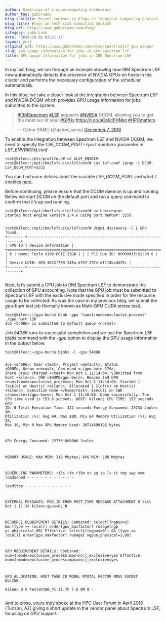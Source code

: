 ```yaml
---
author: Ramblings of a supercomputing enthusiast.
author_tag: gaborsamu
blog_subtitle: Recent content in Blogs on Technical Computing Goulash
blog_title: Blogs on Technical Computing Goulash
blog_url: https://www.gaborsamu.com/blog/
category: gaborsamu
date: '2018-10-02 03:21:37'
layout: post
original_url: https://www.gaborsamu.com/blog/spectrumlsf_gpu_usage/
slug: gpu-usage-information-for-jobs-in-ibm-spectrum-lsf
title: GPU usage information for jobs in IBM Spectrum LSF
---
```


<p>In my last blog, we ran through an example showing how IBM Spectrum LSF now automatically detects the presence of NVIDIA GPUs on hosts in the cluster and performs the necessary configuration of the scheduler automatically.</p>

<p>In this blog, we take a closer look at the integration between Spectrum LSF and
NVIDIA DCGM which provides GPU usage information for jobs submitted to the
system.</p>

<blockquote class="twitter-tweet"><p dir="ltr" lang="en"><a href="https://twitter.com/hashtag/IBMSpectrum?src=hash&amp;ref_src=twsrc%5Etfw">#IBMSpectrum</a> <a href="https://twitter.com/hashtag/LSF?src=hash&amp;ref_src=twsrc%5Etfw">#LSF</a> supports <a href="https://twitter.com/hashtag/NVIDIA?src=hash&amp;ref_src=twsrc%5Etfw">#NVIDIA</a> DCGM, allowing you to get the most our of your <a href="https://twitter.com/hashtag/GPUs?src=hash&amp;ref_src=twsrc%5Etfw">#GPUs</a> <a href="https://t.co/aCo9cFHNkq">https://t.co/aCo9cFHNkq</a> <a href="https://twitter.com/hashtag/HPCmatters?src=hash&amp;ref_src=twsrc%5Etfw">#HPCmatters</a></p>
&mdash; Gábor SAMU (@gabor_samu) <a href="https://twitter.com/gabor_samu/status/806540074888396800?ref_src=twsrc%5Etfw">December 7, 2016</a></blockquote>


<p>To enable the integration between Spectrum LSF and NVIDIA DCGM, we
need to specify the <em>LSF_DCGM_PORT=&lt;port number&gt;</em> parameter in
<em>LSF_ENVDIR/lsf.conf</em></p>

<div class="highlight"><pre><code class="language-plaintext">root@kilenc:/etc/profile.d# cd $LSF_ENVDIR
root@kilenc:/opt/ibm/lsfsuite/lsf/conf# cat lsf.conf |grep -i DCGM
LSF_DCGM_PORT=5555</code></pre></div>

<p>You can find more details about the variable <em>LSF_DCGM_PORT</em> and what it
enables <a href="https://www.ibm.com/support/knowledgecenter/en/SSWRJV_10.1.0/lsf_config_ref/lsf.conf.lsf_dcgm_port.5.html">here</a>.</p>

<p>Before continuing, please ensure that the DCGM daemon is up and running.  Below
we start DCGM on the default port and run a query command to confirm that it&rsquo;s
up and running.</p>

<div class="highlight"><pre><code class="language-plaintext">root@kilenc:/opt/ibm/lsfsuite/lsf/conf# nv-hostengine
Started host engine version 1.4.6 using port number: 5555

root@kilenc:/opt/ibm/lsfsuite/lsf/conf# dcgmi discovery -l
1 GPU found.
+--------+-------------------------------------------------------------------+
| GPU ID | Device Information                                                |
+========+===================================================================+
| 0      |  Name: Tesla V100-PCIE-32GB                                       |
|        |  PCI Bus ID: 00000033:01:00.0                                     |
|        |  Device UUID: GPU-3622f703-248a-df97-297e-df1f4bcd325c            |
+--------+-------------------------------------------------------------------+ </code></pre></div>

<p>Next, let&rsquo;s submit a GPU job to IBM Spectrum LSF to demonstrate the collection
of GPU accounting.  Note that the GPU job must be submitted to Spectrum LSF
with the exclusive mode specified in order for the resource usage to be
collected. As was the case in my previous blog, we submit the <em>gpu-burn</em> test
job (formally known as Multi-GPU CUDA stress test).</p>

<div class="highlight"><pre><code class="language-plaintext">test@kilenc:~/gpu-burn$ bsub -gpu "num=1:mode=exclusive_process" ./gpu_burn 120
Job &lt;54086&gt; is submitted to default queue &lt;normal&gt;</code></pre></div>

<p>Job <em>54086</em> runs to successful completion and we use the Spectrum LSF <em>bjobs</em> command with the <em>-gpu</em> option to display the GPU usage
information in the output below.</p>

<div class="highlight"><pre><code class="language-plaintext">test@kilenc:~/gpu-burn$ bjobs -l -gpu 54086

Job &lt;54086&gt;, User &lt;test&gt;, Project &lt;default&gt;, Status &lt;DONE&gt;, Queue &lt;normal&gt;, Com
                     mand &lt;./gpu_burn 120&gt;, Share group charged &lt;/test&gt;
Mon Oct  1 11:14:04: Submitted from host &lt;kilenc&gt;, CWD &lt;$HOME/gpu-burn&gt;, Reques
                     ted GPU &lt;num=1:mode=exclusive_process&gt;;
Mon Oct  1 11:14:05: Started 1 Task(s) on Host(s) &lt;kilenc&gt;, Allocated 1 Slot(s)
                      on Host(s) &lt;kilenc&gt;, Execution Home &lt;/home/test&gt;, Executi
                     on CWD &lt;/home/test/gpu-burn&gt;;
Mon Oct  1 11:16:08: Done successfully. The CPU time used is 153.0 seconds.
                     HOST: kilenc; CPU_TIME: 153 seconds
                        GPU ID: 0
                            Total Execution Time: 122 seconds
                            Energy Consumed: 25733 Joules
                            SM Utilization (%): Avg 99, Max 100, Min 64
                            Memory Utilization (%): Avg 28, Max 39, Min 9
                            Max GPU Memory Used: 30714888192 bytes


GPU Energy Consumed: 25733.000000 Joules


 MEMORY USAGE:
 MAX MEM: 219 Mbytes;  AVG MEM: 208 Mbytes

 SCHEDULING PARAMETERS:
           r15s   r1m  r15m   ut      pg    io   ls    it    tmp    swp    mem
 loadSched   -     -     -     -       -     -    -     -     -      -      -  
 loadStop    -     -     -     -       -     -    -     -     -      -      -  

 EXTERNAL MESSAGES:
 MSG_ID FROM       POST_TIME      MESSAGE                             ATTACHMENT
 0      test       Oct  1 11:14   kilenc:gpus=0;                          N     

 RESOURCE REQUIREMENT DETAILS:
 Combined: select[(ngpus&gt;0) &amp;&amp; (type == local)] order[gpu_maxfactor] rusage[ngp
                     us_physical=1.00]
 Effective: select[((ngpus&gt;0)) &amp;&amp; (type == local)] order[gpu_maxfactor] rusage[
                     ngpus_physical=1.00]

 GPU REQUIREMENT DETAILS:
 Combined: num=1:mode=exclusive_process:mps=no:j_exclusive=yes
 Effective: num=1:mode=exclusive_process:mps=no:j_exclusive=yes

 GPU_ALLOCATION:
 HOST             TASK ID  MODEL        MTOTAL  FACTOR MRSV    SOCKET NVLINK                           
 kilenc           0    0   TeslaV100_PC 31.7G   7.0    0M      8      -               </code></pre></div>

<p>And to close, yours truly spoke at the HPC User Forum in April 2018 (Tucson, AZ) giving a
short update in the vendor panel about Spectrum LSF, focusing on GPU support.</p>


<div style="padding-bottom: 56.25%; height: 0; overflow: hidden;">
  
</div>